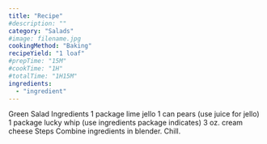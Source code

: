 ```yaml
---
title: "Recipe"
#description: ""
category: "Salads"
#image: filename.jpg
cookingMethod: "Baking"
recipeYield: "1 loaf"
#prepTime: "15M"
#cookTime: "1H"
#totalTime: "1H15M"
ingredients:
  - "ingredient"
---
```


Green Salad
Ingredients
1 package lime jello
1 can pears (use juice for jello)
1 package lucky whip (use ingredients package indicates)
3 oz. cream cheese
Steps
Combine ingredients in blender. Chill.
